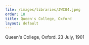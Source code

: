 ```yaml
---
file: /images/libraries/JWC04.jpeg
order: 18
title: Queen's College, Oxford
layout: default
---
```

Queen's College, Oxford. 23  July, 1901
